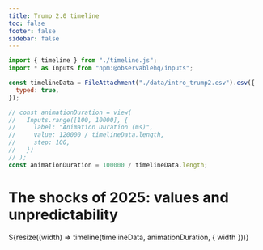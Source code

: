 ```yaml
---
title: Trump 2.0 timeline
toc: false
footer: false
sidebar: false
---
```


<head>
<link rel="stylesheet" href="./timeline.css">
</head>

<!-- imports -->

```js
import { timeline } from "./timeline.js";
import * as Inputs from "npm:@observablehq/inputs";
```

<!-- data -->

```js
const timelineData = FileAttachment("./data/intro_trump2.csv").csv({
  typed: true,
});
```

```js
// const animationDuration = view(
//   Inputs.range([100, 10000], {
//     label: "Animation Duration (ms)",
//     value: 120000 / timelineData.length,
//     step: 100,
//   })
// );
const animationDuration = 100000 / timelineData.length;
```

<!-- # Trump 2.0 timeline -->

# The shocks of 2025: values and unpredictability

<div class="timeline-container">
${resize((width) => timeline(timelineData, animationDuration, { width }))}
</div>
